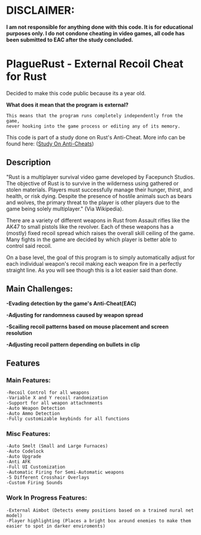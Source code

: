 
# DISCLAIMER: 
**I am not responsible for anything done with this code. It is for educational purposes only. I do not condone cheating in video games, 
all code has been submitted to EAC after the study concluded.**


# PlagueRust - External Recoil Cheat for Rust

Decided to make this code public because its a year old.

**What does it mean that the program is external?**
```
This means that the program runs completely independently from the game,
never hooking into the game process or editing any of its memory.
```
This code is part of a study done on Rust's Anti-Cheat. More info can be found here: ([Study On Anti-Cheats](https://github.com/Rydersel/StudyOnAnticheats/wiki))

## Description

"Rust is a multiplayer survival video game developed by Facepunch Studios. The objective of Rust is to survive in the wilderness using gathered or stolen materials. Players must successfully manage their hunger, thirst, and health, or risk dying. Despite the presence of hostile animals such as bears and wolves, the primary threat to the player is other players due to the game being solely multiplayer." (Via Wikipedia).

There are a variety of different weapons in Rust from Assault rifles like the AK47 to small pistols like the revolver. Each of these weapons has a (mostly) fixed recoil spread which raises the overall skill ceiling of the game. Many fights in the game are decided by which player is better able to control said recoil. 

On a base level, the goal of this program is to simply automatically adjust for each individual weapon's recoil making each weapon fire in a perfectly straight line. As you will see though this is a lot easier said than done.

## Main Challenges:

**-Evading detection by the game's Anti-Cheat(EAC)**

**-Adjusting for randomness caused by weapon spread**

**-Scailing recoil patterns based on mouse placement and screen resolution**

**-Adjusting recoil pattern depending on bullets in clip**


## Features


### **Main Features:**
```
-Recoil Control for all weapons
-Variable X and Y recoil randomization
-Support for all weapon attachnments
-Auto Weapon Detection
-Auto Ammo Detection
-Fully customizable keybinds for all functions
```
### **Misc Features:**
```
-Auto Smelt (Small and Large Furnaces)
-Auto Codelock
-Auto Upgrade
-Anti AFK
-Full UI Customization
-Automatic Firing for Semi-Automatic weapons
-5 Different Crosshair Overlays
-Custom Firing Sounds
```
### **Work In Progress Features:**
```
-External Aimbot (Detects enemy positions based on a trained nural net model)
-Player highlighting (Places a bright box around enemies to make them easier to spot in darker enviroments)
```





